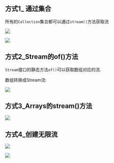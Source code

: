 ## 方式1_ 通过集合

所有的`Collection`集合都可以通过`stream()`方法获取流

![](https://pic.superbed.cn/item/5e099bd476085c3289add223.jpg)

![](https://pic.superbed.cn/item/5e099bf976085c3289add8d9.jpg)



## 方式2_Stream的of()方法

`Stream`接口的静态方法`of()`可以获取数组对应的流.

数组转换成Stream流:

![](https://pic.superbed.cn/item/5e099c3176085c3289ade267.jpg)

## 方式3_Arrays的stream()方法

![](https://pic.superbed.cn/item/5e0dd52f76085c3289662614.jpg)



## 方式4_创建无限流

![](https://pic.superbed.cn/item/5e0dd56976085c3289662ce8.jpg)

![](https://pic.superbed.cn/item/5e0dd57676085c3289662e49.jpg)

















































